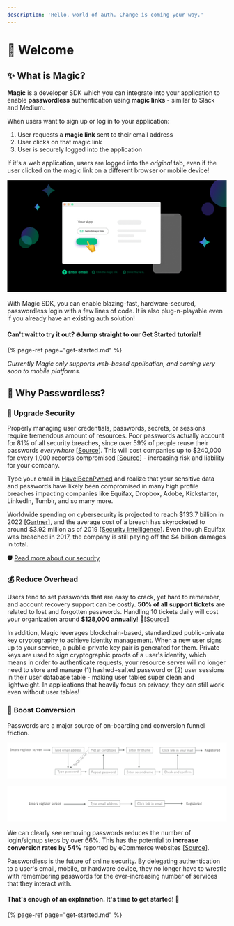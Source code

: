```yaml
---
description: 'Hello, world of auth. Change is coming your way.'
---
```


# 🎩 Welcome

## ✨ What is Magic?

**Magic** is a developer SDK which you can integrate into your application to enable **passwordless** authentication using **magic links** - similar to Slack and Medium.

When users want to sign up or log in to your application:

1. User requests a **magic link** sent to their email address
2. User clicks on that magic link
3. User is securely logged into the application

If it's a web application, users are logged into the _original_ tab, even if the user clicked on the magic link on a different browser or mobile device!

![Logging in with a magic link is easy and familiar to users.](.gitbook/assets/passwordless-login.gif)

With Magic SDK, you can enable blazing-fast, hardware-secured, passwordless login with a few lines of code. It is also plug-n-playable even if you already have an existing auth solution!

#### Can't wait to try it out? 🔥Jump straight to our Get Started tutorial!

{% page-ref page="get-started.md" %}

_Currently Magic only supports web-based application, and coming very soon to mobile platforms._

## 🤔 Why Passwordless?

### 💪 Upgrade Security

Properly managing user credentials, passwords, secrets, or sessions require tremendous amount of resources. Poor passwords actually account for 81% of all security breaches, since over 59% of people reuse their passwords _everywhere_ \[[Source](https://www.tracesecurity.com/blog/articles/81-of-company-data-breaches-due-to-poor-passwords)\]. This will cost companies up to $240,000 for every 1,000 records compromised \[[Source](https://digitalguardian.com/blog/whats-cost-data-breach-2019)\] - increasing risk and liability for your company. 

Type your email in [HaveIBeenPwned](https://haveibeenpwned.com/) and realize that your sensitive data and passwords have likely been compromised in many high profile breaches impacting companies like Equifax, Dropbox, Adobe, Kickstarter, LinkedIn, Tumblr, and so many more.

Worldwide spending on cybersecurity is projected to reach $133.7 billion in 2022 \[[Gartner](https://www.gartner.com/en/newsroom/press-releases/2018-08-15-gartner-forecasts-worldwide-information-security-spending-to-exceed-124-billion-in-2019)\], and the average cost of a breach has skyrocketed to around $3.92 million as of 2019 \[[Security Intelligence](https://securityintelligence.com/posts/whats-new-in-the-2019-cost-of-a-data-breach-report/)\]. Even though Equifax was breached in 2017, the company is still paying off the $4 billion damages in total.

🛡️ [Read more about our security](security.md)

### 💰 Reduce Overhead

Users tend to set passwords that are easy to crack, yet hard to remember, and account recovery support can be costly. **50% of all support tickets** are related to lost and forgotten passwords. Handling 10 tickets daily will cost your organization around **$128,000 annually**! 💸\[[Source](https://www.okta.com/blog/2019/08/how-much-are-password-resets-costing-your-company/)\]

In addition, Magic leverages blockchain-based, standardized public-private key cryptography to achieve identity management. When a new user signs up to your service, a public-private key pair is generated for them. Private keys are used to sign cryptographic proofs of a user's identity, which means in order to authenticate requests, your resource server will no longer need to store and manage \(1\) hashed+salted password or \(2\) user sessions in their user database table - making user tables super clean and lightweight. In applications that heavily focus on privacy,  they can still work even without user tables!

### 🚀 **Boost Conversion**

Passwords are a major source of on-boarding and conversion funnel friction.

![Sign up user flow with passwords](.gitbook/assets/password-signup.png)

![Passwordless sign up user flows with magic link](.gitbook/assets/passwordless-signup.png)

We can clearly see removing passwords reduces the number of login/signup steps by over 66%. This has the potential to **increase conversion rates by 54%** reported by eCommerce websites \[[Source](https://www.cio.com/article/3193206/ditching-passwords-and-increasing-ecommerce-conversion-rates-by-54.html)\].

Passwordless is the future of online security. By delegating authentication to a user's email, mobile, or hardware device, they no longer have to wrestle with remembering passwords for the ever-increasing number of services that they interact with.

#### That's enough of an explanation. It's time to get started! 💫

{% page-ref page="get-started.md" %}

